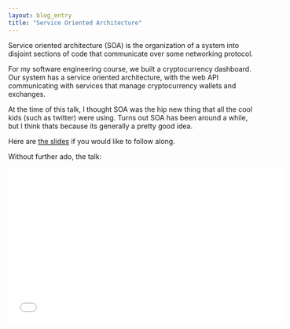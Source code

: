 ```yaml
---
layout: blog_entry
title: "Service Oriented Architecture"
---
```


Service oriented architecture (SOA) is the organization of a system into disjoint
sections of code that communicate over some networking protocol.

For my software engineering course, we built a cryptocurrency dashboard.
Our system has a service oriented architecture, with the web API communicating
with services that manage cryptocurrency wallets and exchanges.

At the time of this talk, I thought SOA was the hip new thing that all the cool
kids (such as twitter) were using. Turns out SOA has been around a while, but
I think thats because its generally a pretty good idea.

Here are [the slides](https://docs.google.com/presentation/d/1dRzgdvFk4D_iOuHRqMcOlz0QWOFavbHp_-M2cQ9mNYM/pub?start=false&loop=false&delayms=3000) if you would like to follow along.

Without further ado, the talk:

<iframe width="560" height="315" src="//www.youtube.com/embed/tHkxsu_w9ho" frameborder="0" allowfullscreen></iframe>
